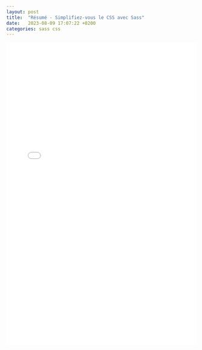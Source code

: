 ```yaml
---
layout: post
title:  "Résumé - Simplifiez-vous le CSS avec Sass"
date:   2023-08-09 17:07:22 +0200
categories: sass css
---
```


<embed src="/assets/pdf/resume_simplifiez_vous _le_css_avec_sass.pdf" type="application/pdf" width="100%" height=800>